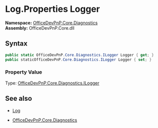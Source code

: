 # Log.Properties Logger
**Namespace:** [OfficeDevPnP.Core.Diagnostics](OfficeDevPnP.Core.Diagnostics.md)  
**Assembly:** OfficeDevPnP.Core.dll  
## Syntax
```C#
public static OfficeDevPnP.Core.Diagnostics.ILogger Logger { get; }
public staticOfficeDevPnP.Core.Diagnostics.ILogger Logger { set; }
```

### Property Value
Type: [OfficeDevPnP.Core.Diagnostics.ILogger](OfficeDevPnP.Core.Diagnostics.ILogger.md) 

## See also
- [Log](Log.md) 

- [OfficeDevPnP.Core.Diagnostics](OfficeDevPnP.Core.Diagnostics.md)
